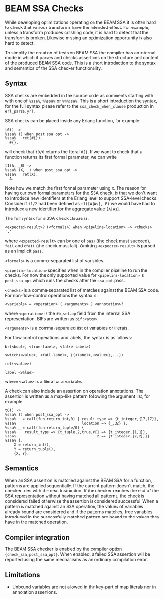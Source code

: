 <!--
%% %CopyrightBegin%
%%
%% SPDX-License-Identifier: Apache-2.0
%%
%%
%% Licensed under the Apache License, Version 2.0 (the "License");
%% you may not use this file except in compliance with the License.
%% You may obtain a copy of the License at
%%
%%     http://www.apache.org/licenses/LICENSE-2.0
%%
%% Unless required by applicable law or agreed to in writing, software
%% distributed under the License is distributed on an "AS IS" BASIS,
%% WITHOUT WARRANTIES OR CONDITIONS OF ANY KIND, either express or implied.
%% See the License for the specific language governing permissions and
%% limitations under the License.
%%
%% %CopyrightEnd%
-->

BEAM SSA Checks
===============

While developing optimizations operating on the BEAM SSA it is often
hard to check that various transforms have the intended effect. For
example, unless a transform produces crashing code, it is hard to
detect that the transform is broken. Likewise missing an optimization
opportunity is also hard to detect.

To simplify the creation of tests on BEAM SSA the compiler has an
internal mode in which it parses and checks assertions on the
structure and content of the produced BEAM SSA code. This is a short
introduction to the syntax and semantics of the SSA checker
functionality.

Syntax
------

SSA checks are embedded in the source code as comments starting with
with one of `%ssa%`, `%%ssa%` or `%%%ssa%`. This is a short
introduction the syntax, for the full syntax please refer to the
`ssa_check_when_clause` production in `erl_parse.yrl`.

SSA checks can be placed inside any Erlang function, for example:

    t0() ->
    %ssa% () when post_ssa_opt ->
    %ssa%   ret(#{}).
      #{}.

will check that `t0/0` returns the literal `#{}`. If we want to check
that a function returns its first formal parameter, we can write:

    t1(A, _B) ->
    %ssa% (X, _) when post_ssa_opt ->
    %ssa%   ret(X).
      A.

Note how we match the first formal parameter using `X`. The reason for
having our own formal parameters for the SSA check, is that we don't
want to introduce new identifiers at the Erlang level to support
SSA-level checks. Consider if `t1/2` had been defined as `t1([A|As],
B)` we would have had to introduce a new identifier for the aggregate
value `[A|As]`.

The full syntax for a SSA check clause is:

    <expected-result>? (<formals>) when <pipeline-location> -> <checks> '.'

where `<expected-result>` can be one of `pass` (the check must
succeed), `fail` and `xfail` (the check must fail). Omitting
`<expected-result>` is parsed as an implicit `pass`.

`<formals>` is a comma-separated list of variables.

`<pipeline-location>` specifies when in the compiler pipeline to run
the checks. For now the only supported value for `<pipeline-location>`
is `post_ssa_opt` which runs the checks after the `ssa_opt` pass.

`<checks>` is a comma-separated list of matches against the BEAM SSA
code. For non-flow-control operations the syntax is:

    <variable> = <operation> ( <arguments> ) <annotation>?

where `<operation>` is the `#b_set.op` field from the internal SSA
representation. BIFs are written as `bif:<atom>`.

`<arguments>` is a comma-separated list of variables or literals.

For flow control operations and labels, the syntax is as follows:

    br(<bool>, <true-label>, <false-label>)

    switch(<value>, <fail-label>, [{<label>,<value>},...])

	ret(<value>)

	label <value>

where `<value>` is a literal or a variable.

A check can also include an assertion on operation annotations. The
assertion is written as a map-like pattern following the argument
list, for example:

    t0() ->
    %ssa% () when post_ssa_opt ->
    %ssa% _ = call(fun return_int/0) { result_type => {t_integer,{17,17}},
    %ssa%                              location => {_,32} },
    %ssa% _ = call(fun return_tuple/0) {
    %ssa%    result_type => {t_tuple,2,true,#{1 => {t_integer,{1,1}},
    %ssa%                                     2 => {t_integer,{2,2}}}}
    %ssa% }.
        X = return_int(),
        Y = return_tuple(),
        {X, Y}.

Semantics
---------

When an SSA assertion is matched against the BEAM SSA for a function,
patterns are applied sequentially. If the current pattern doesn't
match, the checker tries with the next instruction. If the checker
reaches the end of the SSA representation without having matched all
patterns, the check is considered failed otherwise the assertion is
considered successful. When a pattern is matched against an SSA
operation, the values of variables already bound are considered and if
the patterns matches, free variables introduced in the successfully
matched pattern are bound to the values they have in the matched
operation.

Compiler integration
--------------------

The BEAM SSA checker is enabled by the compiler option
`{check_ssa,post_ssa_opt}`. When enabled, a failed SSA assertion will
be reported using the same mechanisms as an ordinary compilation
error.

Limitations
-----------

* Unbound variables are not allowed in the key-part of map literals nor
in annotation assertions.
